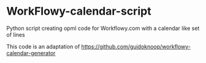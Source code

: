 # WorkFlowy-calendar-script
Python script creating opml code for Workflowy.com with a calendar like set of lines

This code is an adaptation of https://github.com/guidoknoop/workflowy-calendar-generator
